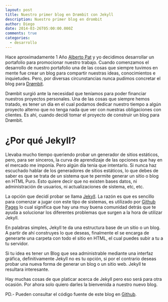 ```yaml
---
layout: post
title: Nuestro primer blog en Drømbit con Jekyll
description: Nuestro primer blog en drombit
author: Diego
date: 2014-03-26T05:00:00.000Z
comments: true
categories:
  - desarrollo
---
```

Hace aproximadamente 1 A&ntilde;o [Alberto Pat](http://twitter.com/apmsuperior) y yo decidimos desarrollar un portafolio para promocionar nuestro trabajo. Cuando comenzamos el desarrollo de nuestro portafolio una de las cosas que siempre tuvimos en mente fue crear un blog para compartir nuestras ideas, conocimientos e inquietudes. Pero, por diversas circunstancias nunca pudimos concretar el blog para [Dr&oslash;mbit](http://www.drombit.com).

Dr&oslash;mbit surgi&oacute; ante la necesidad que ten&iacute;amos para poder financiar nuestros proyectos personales. Una de las cosas que siempre hemos tratado, es tener un d&iacute;a en el cual podamos dedicar nuestro tiempo a alg&uacute;n proyecto alterno que no tenga nada que ver con nuestras obligaciones con clientes. Es ah&iacute;, cuando decid&iacute; tomar el proyecto de construir un blog para Dr&oslash;mbit.

# &iquest;Por qu&eacute; Jekyll?

Llevaba mucho tiempo queriendo probar un generador de sitios est&aacute;ticos, pero, para ser sinceros, la curva de aprendizaje de las opciones que hay en el mercado me impon&iacute;a. Pero alg&uacute;n d&iacute;a tenia que intentarlo. Si nunca haz escuchado hablar de los generadores de sitios est&aacute;ticos, lo que debes de saber es que se trata de un sistema que te permite generar un sitio o blog en HTML Puro. Esto quiere decir que no existen bases datos, ni administraci&oacute;n de usuarios, ni actualizaciones de sistema, etc, etc.

La opci&oacute;n que decid&iacute; probar se llama [Jekyll](http://jekyllrb.com). La raz&oacute;n es que es sencillo para comenzar a jugar con este tipo de sistemas, es utilizado por [Github Pages](http://pages.github.com/) lo cual significa que hay una muy buena comunidad detr&aacute;s que te ayuda a solucionar los diferentes problemas que surgen a la hora de utilizar Jekyll.

En palabras simples, Jekyll te da una estructura base de un sitio o un blog. A partir de ah&iacute; construyes lo que deseas, finalmente el se encarga de generarte una carpeta con todo el sitio en HTML, el cual puedes subir a tu a tu servidor.

Si tu idea es tener un Blog que sea administrable mediante una interfaz gr&aacute;fica, definitivamente Jekyll no es tu opci&oacute;n, si por el contrario deseas probar una nueva forma de generar un blog o un sitio web. Jekyll te resultara interesante.

Hay muchas cosas de que platicar acerca de Jekyll pero eso ser&aacute; para otra ocasi&oacute;n. Por ahora solo quiero darles la bienvenida a nuestro nuevo blog.

PD.- Pueden consultar el c&oacute;digo fuente de este blog en [Github](https://github.com/anotherdagou/blog-drombit).
